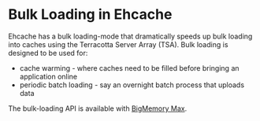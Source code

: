 ---
---
# Bulk Loading in Ehcache <a name="Bulk-Loading"/>


Ehcache has a bulk loading-mode that dramatically speeds up bulk loading into caches using the Terracotta Server Array (TSA). Bulk loading is designed to be used for:

*   cache warming - where caches need to be filled before bringing an application online
*   periodic batch loading - say an overnight batch process that uploads data

The bulk-loading API is available with [BigMemory Max](http://terracotta.org/products/bigmemorymax).

